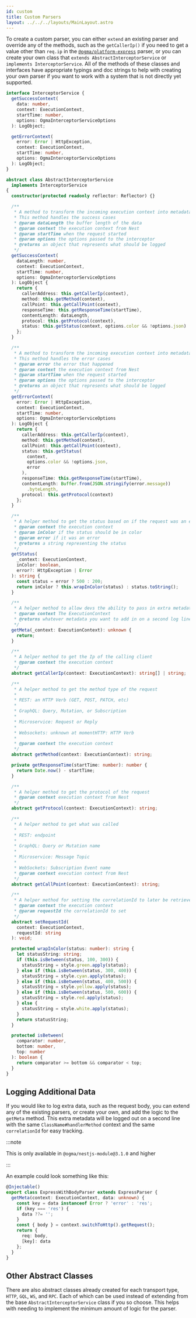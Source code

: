 ```yaml
---
id: custom
title: Custom Parsers
layout: ../../../layouts/MainLayout.astro
---
```


To create a custom parser, you can either `extend` an existing parser and override any of the methods, such as the `getCallerIp()` if you need to get a value other than `req.ip` in the [`@ogma/platform-express`](./http/platform-express) parser, or you can create your own class that `extends AbstractInterceptorService` or `implements InterceptorService`. All of the methods of these classes and interfaces have appropriate typings and doc strings to help with creating your own parser if you want to work with a system that is not directly yet supported.

```ts
interface InterceptorService {
  getSuccessContext(
    data: number,
    context: ExecutionContext,
    startTime: number,
    options: OgmaInterceptorServiceOptions
  ): LogObject;

  getErrorContext(
    error: Error | HttpException,
    context: ExecutionContext,
    startTime: number,
    options: OgmaInterceptorServiceOptions
  ): LogObject;
}
```

```ts
abstract class AbstractInterceptorService
  implements InterceptorService
{
  constructor(protected readonly reflector: Reflector) {}

  /**
   * A method to transform the incoming execution context into metadata that the OgmaInterceptor will then log.
   * This method handles the success cases
   * @param dataLength the buffer length of the data
   * @param context the execution context from Nest
   * @param startTime when the request started
   * @param options the options passed to the interceptor
   * @returns an object that represents what should be logged
   */
  getSuccessContext(
    dataLength: number,
    context: ExecutionContext,
    startTime: number,
    options: OgmaInterceptorServiceOptions
  ): LogObject {
    return {
      callerAddress: this.getCallerIp(context),
      method: this.getMethod(context),
      callPoint: this.getCallPoint(context),
      responseTime: this.getResponseTime(startTime),
      contentLength: dataLength,
      protocol: this.getProtocol(context),
      status: this.getStatus(context, options.color && !options.json)
    };
  }

  /**
   * A method to transform the incoming execution context into metadata that the OgmaInterceptor will then log.
   * This method handles the error cases
   * @param error the error that happened
   * @param context the execution context from Nest
   * @param startTime when the request started
   * @param options the options passed to the interceptor
   * @returns an object that represents what should be logged
   */
  getErrorContext(
    error: Error | HttpException,
    context: ExecutionContext,
    startTime: number,
    options: OgmaInterceptorServiceOptions
  ): LogObject {
    return {
      callerAddress: this.getCallerIp(context),
      method: this.getMethod(context),
      callPoint: this.getCallPoint(context),
      status: this.getStatus(
        context,
        options.color && !options.json,
        error
      ),
      responseTime: this.getResponseTime(startTime),
      contentLength: Buffer.from(JSON.stringify(error.message))
        .byteLength,
      protocol: this.getProtocol(context)
    };
  }

  /**
   * A helper method to get the status based on if the request was an error or success
   * @param context the execution context
   * @param inColor if the status should be in color
   * @param error if it was an error
   * @returns a string representing the status
   */
  getStatus(
    _context: ExecutionContext,
    inColor: boolean,
    error?: HttpException | Error
  ): string {
    const status = error ? 500 : 200;
    return inColor ? this.wrapInColor(status) : status.toString();
  }

  /**
   * A helper method to allow devs the ability to pass in extra metadata when it comes to the interceptor
   * @param context The ExecutionContext
   * @returns whatever metadata you want to add in on a second log line. This can be a string, an object, anything
   */
  getMeta(_context: ExecutionContext): unknown {
    return;
  }

  /**
   * A helper method to get the Ip of the calling client
   * @param context the execution context
   */
  abstract getCallerIp(context: ExecutionContext): string[] | string;

  /**
   * A helper method to get the method type of the request
   *
   * REST: an HTTP Verb (GET, POST, PATCH, etc)
   *
   * GraphQL: Query, Mutation, or Subscription
   *
   * Microservice: Request or Reply
   *
   * Websockets: unknown at momentHTTP: HTTP Verb
   *
   * @param context the execution context
   */
  abstract getMethod(context: ExecutionContext): string;

  private getResponseTime(startTime: number): number {
    return Date.now() - startTime;
  }

  /**
   * A helper method to get the protocol of the request
   * @param context execution context from Nest
   */
  abstract getProtocol(context: ExecutionContext): string;

  /**
   * A helper method to get what was called
   *
   * REST: endpoint
   *
   * GraphQL: Query or Mutation name
   *
   * Microservice: Message Topic
   *
   * WebSockets: Subscription Event name
   * @param context execution context from Nest
   */
  abstract getCallPoint(context: ExecutionContext): string;

  /**
   * A helper method for setting the correlationId to later be retrieved when logging
   * @param context the execution context
   * @param requestId the correlationId to set
   */
  abstract setRequestId(
    context: ExecutionContext,
    requestId: string
  ): void;

  protected wrapInColor(status: number): string {
    let statusString: string;
    if (this.isBetween(status, 100, 300)) {
      statusString = style.green.apply(status);
    } else if (this.isBetween(status, 300, 400)) {
      statusString = style.cyan.apply(status);
    } else if (this.isBetween(status, 400, 500)) {
      statusString = style.yellow.apply(status);
    } else if (this.isBetween(status, 500, 600)) {
      statusString = style.red.apply(status);
    } else {
      statusString = style.white.apply(status);
    }
    return statusString;
  }

  protected isBetween(
    comparator: number,
    bottom: number,
    top: number
  ): boolean {
    return comparator >= bottom && comparator < top;
  }
}
```

## Logging Additional Data

If you would like to log extra data, such as the request body, you can extend any of the existing parsers, or create your own, and add the logic to the `getMeta` method. This extra metadata will be logged out on a second line with the same `ClassName#handlerMethod` context and the same `correlationId` for easy tracking.

:::note

This is only available in `@ogma/nestjs-module@3.1.0` and higher

:::

An example could look something like this:

```typescript
@Injectable()
export class ExpressWithBodyParser extends ExpressParser {
  getMeta(context: ExecutionContext, data: unknown) {
    const key = data instanceof Error ? 'error' : 'res';
    if (key === 'res') {
      data ??= '';
    }
    const { body } = context.switchToHttp().getRequest();
    return {
      req: body,
      [key]: data
    };
  }
}
```

## Other Abstract Classes

There are also abstract classes already created for each transport type, `HTTP`, `GQL`, `WS`, and `RPC`. Each of which can be used instead of extending from the base `AbstractInterceptorService` class if you so choose. This helps with needing to implement the minimum amount of logic for the parser.
